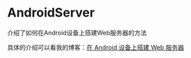 # AndroidServer
介绍了如何在Android设备上搭建Web服务器的方法

具体的介绍可以看我的博客：[在 Android 设备上搭建 Web 服务器](https://www.jianshu.com/p/6d2f324c8f42)
